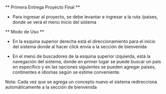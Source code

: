 ** Primera Entrega Proyecto Final **

- Para ingresar al proyecto, se debe levantar e ingresar a la ruta /paises, donde se verá el menú inicio del sistema

** Modo de Uso **

- En la esquina superior derecha está el direccionamiento para el inicio del sistema donde al hacer click envía a la sección de bienvenida

- En el menú de buscadores de la esquina superior izquierda, está la navegación del sistema, donde en primer lugar se puede buscar un país en específico y en las opciones siguientes se pueden agregar paises, continentes e idiomas según se estime conveniente.

Nota: Cada vez que se agrega un concepto nuevo el sistema redirecciona automáticamente a la sección de bienvenida
